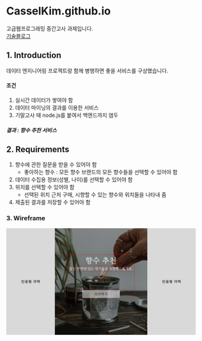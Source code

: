 # CasselKim.github.io
고급웹프로그래밍 중간고사 과제입니다.  
[기술블로그](https://casselkim.notion.site/cfa841e4281942bba5fe571c84af11a1)

## 1. Introduction

데이터 엔지니어링 프로젝트랑 함께 병행하면 좋을 서비스를 구상했습니다.  

#### 조건

1. 실시간 데이터가 쌓여야 함
2. 데이터 마이닝의 결과를 이용한 서비스
3. 기말고사 때 node.js를 붙여서 백엔드까지 염두

##### 결과 : 향수 추천 서비스

## 2. Requirements

1. 향수에 관한 질문을 받을 수 있어야 함 
   - 좋아하는 향수 : 모든 향수 브랜드의 모든 향수들을 선택할 수 있어야 함
2. 데이터 수집용 정보(성별, 나이)를 선택할 수 있어야 함
3. 위치를 선택할 수 있어야 함 
   - 선택된 위치 근처 구매, 시향할 수 있는 향수와 위치들을 나타내 줌
4. 제출된 결과를 저장할 수 있어야 함

### 3. Wireframe

![image](READMEimg/01.png)  